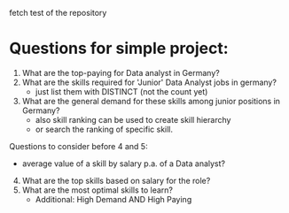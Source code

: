fetch test of the repository

# Questions for simple project:

1. What are the top-paying for Data analyst in Germany?
2. What are the skills required for 'Junior' Data Analyst jobs in germany? 
    - just list them with DISTINCT (not the count yet)
3. What are the general demand for these skills among junior positions in Germany? 
    - also skill ranking can be used to create skill hierarchy 
    - or search the ranking of specific skill.

Questions to consider before 4 and 5:
- average value of a skill by salary p.a. of a Data analyst?


4. What are the top skills based on salary for the role?
5. What are the most optimal skills to learn?
    - Additional: High Demand AND High Paying

